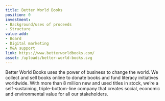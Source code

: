 ```yaml
---
title: Better World Books
position: 0
investment:
- Background/uses of proceeds 
- Structure
value-add:
- Board 
- Digital marketing 
- M&A support
link: https://www.betterworldbooks.com/
asset: /uploads/better-world-books.svg
---
```


Better World Books uses the power of business to change the world. We collect and sell books online to donate books and fund literacy initiatives worldwide. With more than 8 million new and used titles in stock, we’re a self-sustaining, triple-bottom-line company that creates social, economic and environmental value for all our stakeholders.
